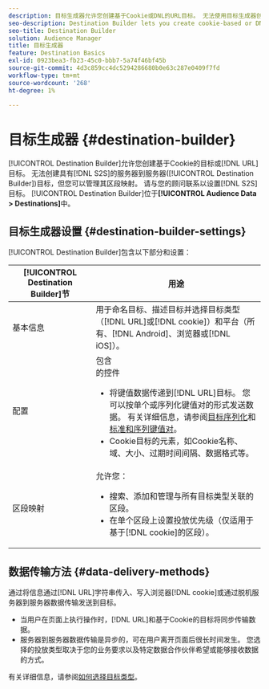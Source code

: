 ```yaml
---
description: 目标生成器允许您创建基于Cookie或DNL的URL目标。 无法使用目标生成器创建服务器到服务器(S2S)目标，但可以管理其区段映射。 请与您的顾问联系以设置S2S目标。 目标生成器位于受众数据>目标中。
seo-description: Destination Builder lets you create cookie-based or DNL URL destinations. You cannot create server-to-server (S2S) destinations with Destination Builder, but you can manage their segment mappings. Contact your consultant to set up a S2S destination. Destination Builder is located in Audience Data > Destinations.
seo-title: Destination Builder
solution: Audience Manager
title: 目标生成器
feature: Destination Basics
exl-id: 0923bea3-fb23-45c0-bbb7-5a74f46bf45b
source-git-commit: 4d3c859cc4dc5294286680b0e63c287e0409f7fd
workflow-type: tm+mt
source-wordcount: '268'
ht-degree: 1%

---
```


# 目标生成器 {#destination-builder}

[!UICONTROL Destination Builder]允许您创建基于Cookie的目标或[!DNL URL]目标。 无法创建具有[!DNL S2S]的服务器到服务器([!UICONTROL Destination Builder])目标，但您可以管理其区段映射。 请与您的顾问联系以设置[!DNL S2S]目标。 [!UICONTROL Destination Builder]位于&#x200B;**[!UICONTROL Audience Data > Destinations]**&#x200B;中。

## 目标生成器设置 {#destination-builder-settings}

<!-- destination-builder.xml -->

[!UICONTROL Destination Builder]包含以下部分和设置：

| [!UICONTROL Destination Builder]节 | 用途 |
|--- |--- |
| 基本信息 | 用于命名目标、描述目标并选择目标类型（[!DNL URL]或[!DNL cookie]）和平台（所有、[!DNL Android]、浏览器或[!DNL iOS]）。 |
| 配置 | 包含<br/>的控件<ul><li>将键值数据传递到[!DNL URL]目标。 您可以按单个或序列化键值对的形式发送数据。 有关详细信息，请参阅[目标序列化](../../features/destinations/key-value-pairs.md#destination-serialized)和[标准和序列键值对](../../features/destinations/key-value-pairs.md)。 </li><li>Cookie目标的元素，如Cookie名称、域、大小、过期时间间隔、数据格式等。</li></ul> |
| 区段映射 | 允许您：<br/><ul><li>搜索、添加和管理与所有目标类型关联的区段。 </li><li>在单个区段上设置投放优先级（仅适用于基于[!DNL cookie]的区段）。</li></ul> |

## 数据传输方法 {#data-delivery-methods}

通过将信息通过[!DNL URL]字符串传入、写入浏览器[!DNL cookie]或通过脱机服务器到服务器数据传输发送到目标。

* 当用户在页面上执行操作时，[!DNL URL]和基于Cookie的目标将同步传输数据。
* 服务器到服务器数据传输是异步的，可在用户离开页面后很长时间发生。 您选择的投放类型取决于您的业务要求以及特定数据合作伙伴希望或能够接收数据的方式。

有关详细信息，请参阅[如何选择目标类型](../../features/destinations/destinations.md)。
